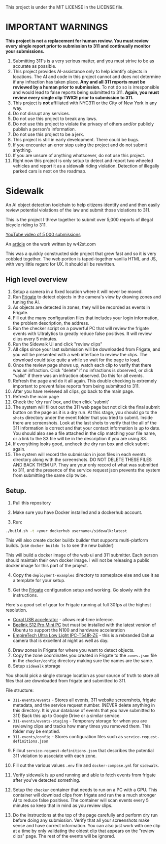 This project is under the MIT LICENSE in the LICENSE file.

# IMPORTANT WARNINGS

**This project is not a replacement for human review. You must review every single report prior to submission to 311 and continually monitor your submissions.**

1. Submitting 311's is a very serious matter, and you must strive to be as accurate as possible.
1. This project provides AI-assistance only to help identify objects in locations. The AI and code in this project cannot and does not determine if any infraction has taken place. **Any and all 311 reports must be reviewed by a human prior to submission.** To not do so is irresponsible and would lead to false reports being submitted to 311. **Again, you must review every single clip TWICE prior to submission to 311.**
1. This project is **not** affiliated with NYC311 or the City of New York in any way.
1. Do not disrupt any services.
1. Do not use this project to break any laws.
1. Do not use this project to violate the privacy of others and/or publicly publish a person's information.
1. Do not use this project to be a jerk.
1. This project is still in early development. There could be bugs.
1. If you encounter an error stop using the project and do not submit anything.
1. If you are unsure of anything whatsoever, do not use this project.
1. Right now this project is only setup to detect and report two wheeled vehicles and report it as a sidewalk riding violation.  Detection of illegally parked cars is next on the roadmap.

# Sidewalk

An AI object detection toolchain to help citizens identify and and then easily review potential violations of the law and submit those violations to 311.

This is the project I threw together to submit over 5,000 reports of illegal bicycle riding to 311. 

[YouTube video of 5,000 submissions](https://www.youtube.com/watch?v=_F97_73lQjk)

An [article](https://w42st.com/post/mission-311-over-5000-sidewalk-cycling-reports-to-spark-nypd-attention-what-can-one-person-do/) on the work written by w42st.com

This was a quickly constructed side project that grew fast and so it is very cobbled together. The web portion is taped-together vanilla HTML and JS, with very little regard for UX. It should all be rewritten.

## High level overview

1. Setup a camera in a fixed location where it will never be moved.
1. Run [Frigate](https://frigate.video) to detect objects in the camera's view by drawing zones and tuning the AI.
1. As objects are detected in zones, they will be recorded as events in Frigate.
1. Fill out the many configuration files that includes your login information, the problem description, the address.
1. Run the checker script on a powerful PC that will review the frigate events with Ultralytics to greatly reduce false positives. It will review clips every 5 minutes.
1. Run the Sidewalk UI and click "review clips"
1. All clips since your last submission will be downloaded from Frigate, and you will be presented with a web interface to review the clips. The download could take quite a while so wait for the page to load.
1. Once the review page shows up, watch each clip to verify that there was an infraction. Click "delete" if no infractions is observed, or click "valid" if there was an infraction observed. Do this for all events.
1. Refresh the page and do it all again. This double checking is extremely important to prevent false reports from being submitted to 311.
1. After you have reviewed all clips, go back to the main page.
1. Refresh the main page
1. Check the 'dry run' box, and then click 'submit'
1. The system will fillout out the 311 web page but not click the final submit button on the page as it is a dry run. At this stage, you should go to the `shots` directory under the event folder that you tried to submit. Inside there are screenshots. Look at the last shots to verify that the all of the 311 information is correct and that your contact information is up to date.  You should also see a file attached in the clip matching your file name, or a link to the S3 file will be in the description if you are using S3.
1. If everything looks good, uncheck the dry run box and click submit again.
1. The system will record the submission in json files in each events directory along with the screenshots. DO NOT DELETE THESE FILES AND BACK THEM UP. They are your only record of what was submitted to 311, and the presence of the service request json prevents the system from submitting the same clip twice.

## Setup.

1. Pull this repository
2. Make sure you have Docker installed and a dockerhub account.

3. Run:

```bash
./build.sh -t <your dockerhub username>/sidewalk:latest
``` 

This will also create docker buildx builder that supports multi-platform builds. (use `docker buildx ls` to see the new builder)

This will build a docker image of the web ui and 311 submitter.  Each person should maintain their own docker image.  I will not be releasing a public docker image for this part of the project.

4. Copy the `deployment-examples` directory to someplace else and use it as a template for your setup.

5. Get the [Frigate](https://frigate.video) configuration setup and working.  Go slowly with the instructions.   

Here's a good set of gear for Frigate running at full 30fps at the highest resolution.

- [Coral USB accelerator](https://coral.ai/products/accelerator/) - allows real-time inferece.
- [Beelink S12 Pro Mini PC](https://www.amazon.com/gp/product/B0BVLS7ZHP/ref=ppx_yo_dt_b_search_asin_title?ie=UTF8&th=1) but must be installed with the latest version of Ubuntu to support the N100 and hardware acceleration
- [EmpireTech Ultra Low Light IPC-T54IR-ZE](https://www.amazon.com/gp/product/B08LCY27TD/ref=ppx_yo_dt_b_search_asin_title?ie=UTF8&psc=1) - this is a rebranded Dahua camera that is excellent at night as well as day.

6. Draw zones in Frigate for where you want to detect objects.
7. Copy the zone coordinates you created in Frigate to the `zones.json` file in the `checker/config` directory making sure the names are the same.
8. Setup `sidewalk` storage

You should pick a single storage location as your source of truth to store all files that are downloaded from frigate and submitted to 311. 

File structure:

- `311-events/events` - Stores all events, 311 website screenshots, frigate metadata, and the service request number.  (NEVER delete anything in this directory. It is your database of events that you have submitted to 311) Back this up to Google Drive or a similar service.
- `311-events/events-staging` - Temporary storage for when you are reviewing clips and tracks how many times you removed them. This folder may be emptied.
- `311-events/config` - Stores configuration files such as `service-request-definitions.json`

9. Fillout `service-request-definitions.json` that describes the potential 311 violation to associate with each zone. 

10. Fill out the various values `.env` file and `docker-compose.yml` for `sidewalk`. 

11. Verify sidewalk is up and running and able to fetch events from frigate after you've detected something.

12. Setup the `checker` container that needs to run on a PC with a GPU.  This container will download clips from frigate and run the a much stronger AI to reduce false positives.  The container will scan events every 5 minutes so keep that in mind as you review clips.

13. Do the instructions at the top of the page carefully and perform dry run before doing any submission.  Verify that all your screenshots make sense and have correct information. You can also just work with one clip at a time by only validating the oldest clip that appears on the "review clips" page.  The rest of the events will be ignored.

